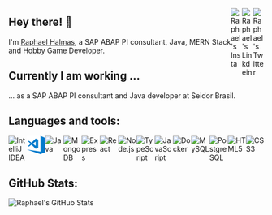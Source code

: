 <a href="https://twitter.com/raphaelhalmas" target="_blank" rel="nofollow"><img align="right" alt="Raphael's Twitter" width="22px" src="https://cdn.jsdelivr.net/npm/simple-icons@v3/icons/twitter.svg" /></a><a href="https://www.linkedin.com/in/raphaelhalmas" target="_blank" rel="nofollow"><img align="right" alt="Raphael's Linkdein" width="22px" src="https://cdn.jsdelivr.net/npm/simple-icons@v3/icons/linkedin.svg" /></a><a href="https://www.instagram.com/raphaelhalmas" target="_blank" rel="nofollow"><img align="right" alt="Raphael's Insta" width="22px" src="https://cdn.jsdelivr.net/npm/simple-icons@v3/icons/instagram.svg" /></a>

## Hey there! 👋

I'm [Raphael Halmas](https://raphaelhalmas.github.io/raphaelhalmas/), a SAP ABAP PI consultant, Java, MERN Stack and Hobby Game Developer.

## Currently I am working ...

... as a SAP ABAP PI consultant and Java developer at Seidor Brasil.

## Languages and tools:

<img align="left" alt="IntelliJ IDEA" width="36px" src="https://devicon.dev/devicon.git/icons/intellij/intellij-original-wordmark.svg" />
<img align="left" alt="Visual Studio Code" width="36px" src="https://raw.githubusercontent.com/github/explore/80688e429a7d4ef2fca1e82350fe8e3517d3494d/topics/visual-studio-code/visual-studio-code.png" />
<img align="left" alt="Java" width="36px" src="https://devicon.dev/devicon.git/icons/java/java-original-wordmark.svg" />
<img align="left" alt="MongoDB" width="36px" src="https://devicon.dev/devicon.git/icons/mongodb/mongodb-original-wordmark.svg" />
<img align="left" alt="Express" width="36px" src="https://devicon.dev/devicon.git/icons/express/express-original-wordmark.svg" />
<img align="left" alt="React" width="36px" src="https://devicons.github.io/devicon/devicon.git/icons/react/react-original-wordmark.svg" />
<img align="left" alt="Node.js" width="36px" src="https://devicon.dev/devicon.git/icons/nodejs/nodejs-original-wordmark.svg" />
<img align="left" alt="TypeScript" width="36px" src="https://devicons.github.io/devicon/devicon.git/icons/typescript/typescript-original.svg" />
<img align="left" alt="JavaScript" width="36px" src="https://devicons.github.io/devicon/devicon.git/icons/javascript/javascript-original.svg" />
<img align="left" alt="Docker" width="36px" src="https://devicons.github.io/devicon/devicon.git/icons/docker/docker-original-wordmark.svg" />
<img align="left" alt="MySQL" width="36px" src="https://devicons.github.io/devicon/devicon.git/icons/mysql/mysql-original-wordmark.svg" />
<img align="left" alt="PostgreSQL" width="36px" src="https://devicons.github.io/devicon/devicon.git/icons/postgresql/postgresql-original-wordmark.svg" />
<img align="left" alt="HTML5" width="36px" src="https://devicons.github.io/devicon/devicon.git/icons/html5/html5-original-wordmark.svg" />
<img align="left" alt="CSS3" width="36px" src="https://devicons.github.io/devicon/devicon.git/icons/css3/css3-original-wordmark.svg" />

<br />
<br />
<br />

## GitHub Stats:

![Raphael's GitHub Stats](https://github-readme-stats.vercel.app/api?username=raphaelhalmas&show_icons=true&theme=react)

